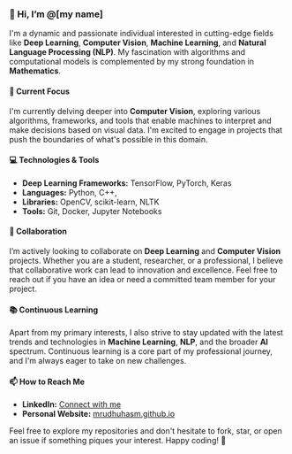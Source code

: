 ### 👋 Hi, I’m @[my name]

I'm a dynamic and passionate individual interested in cutting-edge fields like **Deep Learning**, **Computer Vision**, **Machine Learning**, and **Natural Language Processing (NLP)**. My fascination with algorithms and computational models is complemented by my strong foundation in **Mathematics**.

#### 🌱 Current Focus

I'm currently delving deeper into **Computer Vision**, exploring various algorithms, frameworks, and tools that enable machines to interpret and make decisions based on visual data. I'm excited to engage in projects that push the boundaries of what's possible in this domain.

#### 💻 Technologies & Tools

- **Deep Learning Frameworks:** TensorFlow, PyTorch, Keras
- **Languages:** Python, C++,
- **Libraries:** OpenCV, scikit-learn, NLTK
- **Tools:** Git, Docker, Jupyter Notebooks

#### 🤝 Collaboration

I’m actively looking to collaborate on **Deep Learning** and **Computer Vision** projects. Whether you are a student, researcher, or a professional, I believe that collaborative work can lead to innovation and excellence. Feel free to reach out if you have an idea or need a committed team member for your project.

#### 📚 Continuous Learning

Apart from my primary interests, I also strive to stay updated with the latest trends and technologies in **Machine Learning**, **NLP**, and the broader **AI** spectrum. Continuous learning is a core part of my professional journey, and I'm always eager to take on new challenges.

#### 📫 How to Reach Me

- **LinkedIn:** [Connect with me](https://www.linkedin.com/in/mrudhuhas/)
- **Personal Website:** [mrudhuhasm.github.io](https://mrudhuhasm.github.io)

Feel free to explore my repositories and don't hesitate to fork, star, or open an issue if something piques your interest. Happy coding! 🚀
